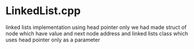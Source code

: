 # LinkedList.cpp
linked lists implementation using head pointer only
we had made struct of node which have value and next node address and linked lists class which uses head pointer only as a parameter


